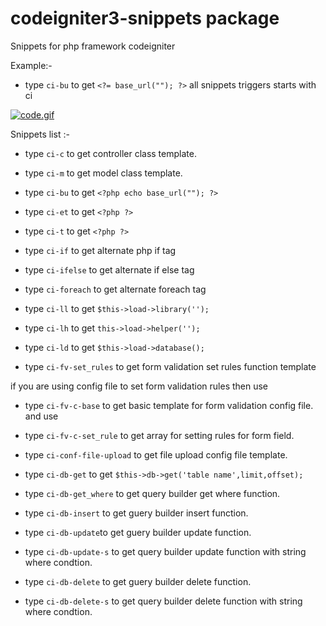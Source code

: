 # codeigniter3-snippets package

Snippets for php framework codeigniter

Example:-
* type `ci-bu` to get `<?= base_url(""); ?>`
all snippets triggers starts with ci

[![code.gif](https://s26.postimg.org/4k1p8k921/code.gif)](https://postimg.org/image/hbfvf2itx/)

Snippets list :-

* type  `ci-c` to get controller class template.

* type  `ci-m` to get model class template.

* type  `ci-bu` to get `<?php echo base_url(""); ?>`

* type  `ci-et` to get `<?php ?>`
* type  `ci-t` to get `<?php ?>`
* type  `ci-if` to get alternate php if tag
* type  `ci-ifelse` to get alternate if else tag
* type  `ci-foreach` to get alternate foreach tag

* type  `ci-ll` to get `$this->load->library('');`
* type  `ci-lh` to get `this->load->helper('');`
* type  `ci-ld` to get `$this->load->database();`

* type  `ci-fv-set_rules` to get form validation set rules function template

if you are using config file to set form validation rules then use
* type  `ci-fv-c-base` to get basic template for form validation config file. and use
* type  `ci-fv-c-set_rule` to get array for setting rules for form field.

* type  `ci-conf-file-upload` to get file upload config file template.

* type  `ci-db-get` to get `$this->db->get('table name',limit,offset);`
* type  `ci-db-get_where` to get query builder get where function.
* type  `ci-db-insert` to get guery builder insert function.
* type  `ci-db-update`to get guery builder update function.
* type  `ci-db-update-s` to get query  builder update function with string where condtion.
* type  `ci-db-delete` to get guery builder delete function.
* type  `ci-db-delete-s` to get query builder delete function with string where condtion.
